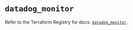 # `datadog_monitor`

Refer to the Terraform Registry for docs: [`datadog_monitor`](https://registry.terraform.io/providers/datadog/datadog/3.53.0/docs/resources/monitor).
